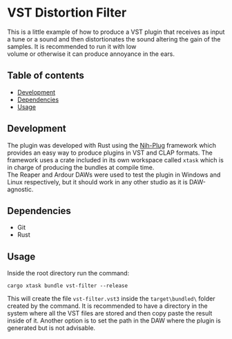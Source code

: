 # VST Distortion Filter
  This is a little example of how to produce a VST plugin that receives as input a tune or a sound
  and then distortionates the sound altering the gain of the samples. It is recommended to run it with low    
  volume or otherwise it can produce annoyance in the ears.    

## Table of contents
- [Development](#development)
- [Dependencies](#dependencies)
- [Usage](#usage)

## Development    
  The plugin was developed with Rust using the [Nih-Plug](https://github.com/robbert-vdh/nih-plug) framework which provides an easy way to produce 
  plugins in VST and CLAP formats. The framework uses a crate included in its own workspace called `xtask` which is in charge of producing the bundles at compile time.    
  The Reaper and Ardour DAWs were used to test the plugin in Windows and Linux respectively, but it should work in any other studio as it is DAW-agnostic.
  
## Dependencies 

  - Git
  - Rust
  
## Usage 
  
  Inside the root directory run the command: 
  ```
  cargo xtask bundle vst-filter --release
  ```
  This will create the file `vst-filter.vst3` inside the `target\bundled\` folder created by the command.
  It is recommended to have a directory in the system where all the VST files are stored and then copy paste the result inside of it.
  Another option is to set the path in the DAW where the plugin is generated but is not advisable. 
 
